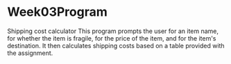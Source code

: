 # Week03Program
Shipping cost calculator
This program prompts the user for an item name, for whether the item is fragile, for the price of the item, and for the item's destination. It then calculates shipping costs based on a table provided with the assignment.
